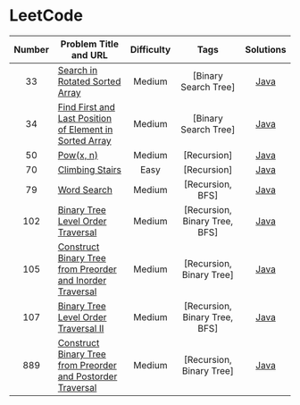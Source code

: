 # LeetCode

| Number | Problem Title and URL | Difficulty | Tags | Solutions |
|:------:| --------------------- |:----------:|:----:|:---------:|
|33|[Search in Rotated Sorted Array](https://leetcode.com/problems/search-in-rotated-sorted-array/)|Medium|[Binary Search Tree]|[Java](https://github.com/Un-Jarvis/LeetCode/blob/master/Solutions/33.java)||
|34|[Find First and Last Position of Element in Sorted Array](https://leetcode.com/problems/find-first-and-last-position-of-element-in-sorted-array/)|Medium|[Binary Search Tree]|[Java](https://github.com/Un-Jarvis/LeetCode/blob/master/Solutions/34.java)||
|50|[Pow(x, n)](https://leetcode.com/problems/powx-n/)|Medium|[Recursion]|[Java](https://github.com/Un-Jarvis/LeetCode/blob/master/Solutions/50.java)||
|70|[Climbing Stairs](https://leetcode.com/problems/climbing-stairs/)|Easy|[Recursion]|[Java](https://github.com/Un-Jarvis/LeetCode/blob/master/Solutions/70.java)||
|79|[Word Search](https://leetcode.com/problems/word-search/)|Medium|[Recursion, BFS]|[Java](https://github.com/Un-Jarvis/LeetCode/blob/master/Solutions/79.java)||
|102|[Binary Tree Level Order Traversal](https://leetcode.com/problems/binary-tree-level-order-traversal/)|Medium|[Recursion, Binary Tree, BFS]|[Java](https://github.com/Un-Jarvis/LeetCode/blob/master/Solutions/102.java)||
|105|[Construct Binary Tree from Preorder and Inorder Traversal](https://leetcode.com/problems/construct-binary-tree-from-preorder-and-inorder-traversal/)|Medium|[Recursion, Binary Tree]|[Java](https://github.com/Un-Jarvis/LeetCode/blob/master/Solutions/105.java)||
|107|[Binary Tree Level Order Traversal II](https://leetcode.com/problems/binary-tree-level-order-traversal-ii/)|Medium|[Recursion, Binary Tree, BFS]|[Java](https://github.com/Un-Jarvis/LeetCode/blob/master/Solutions/107.java)||
|889|[Construct Binary Tree from Preorder and Postorder Traversal](https://leetcode.com/problems/construct-binary-tree-from-preorder-and-postorder-traversal/)|Medium|[Recursion, Binary Tree]|[Java](https://github.com/Un-Jarvis/LeetCode/blob/master/Solutions/889.java)||